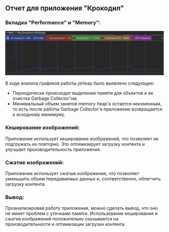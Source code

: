 ## Отчет для приложения  "Крокодил"

### Вкладка "Performance" и "Memory":
![График](/packages/client/public/memoryleaks.png)

В ходе анализа графиков работы jsHeap было выявлено следующее:
- Периодически происходит выделение памяти для объектов и ее очистка Garbage Collector'ом.
- Минимальный объем занятой memory heap'а остается неизменным, то есть после работы Garbage Collector'а приложение возвращается к исходному минимуму. 

### Кеширование изображений:
Приложение использует кеширование изображений, что позволяет не подгружать их повторно. Это оптимизирует загрузку контента и улучшает производительность приложения.

### Сжатие изображений:
Приложение использует сжатые изображения, что позволяет уменьшить объем передаваемых данных и, соответственно, облегчить загрузку контента.

### Вывод:
Проанализировав работу приложения, можно сделать вывод, что оно не имеет проблем с утечками памяти. Использование кеширования и сжатия изображений положительно сказывается на производительности и оптимизации загрузки контента.

